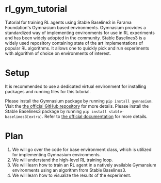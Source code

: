 # rl_gym_tutorial

Tutorial for training RL agents using Stable Baseline3 in Farama Foundation's Gymnasium based environments. Gymnasium provides a standardized way of implementing environments for use in RL experiments and has been widely adopted in the community. Stable Baselines3 is a widely used repository containing state of the art implementations of popular RL algorithms. It allows one to quickly pick and run experiments with algorithm of choice on environments of interest.

# Setup

It is recommended to use a dedicated virtual environment for installing packages and running files for this tutorial. 

Please install the Gymnasium package by running `pip install gymnasium`. Visit the [the official GitHub repository](https://github.com/Farama-Foundation/Gymnasium) for more details.
Please install the Stable Baselines3 package by running `pip install stable-baselines3[extra]`. Refer to [the official documentation](https://stable-baselines3.readthedocs.io/en/master/guide/install.html) for more details.

# Plan

1. We will go over the code for base environment class, which is utilized for implementing Gymnasium environments.
2. We will understand the high-level RL training loop.
3. We will learn how to train an RL agent in a natively available Gymansium environments using an algorithm from Stable Baselines3.
4. We will learn how to visualize the results of the experiment.
